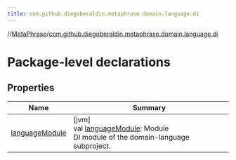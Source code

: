 ```yaml
---
title: com.github.diegoberaldin.metaphrase.domain.language.di
---
```

//[MetaPhrase](../../index.html)/[com.github.diegoberaldin.metaphrase.domain.language.di](index.html)



# Package-level declarations



## Properties


| Name | Summary |
|---|---|
| [languageModule](language-module.html) | [jvm]<br>val [languageModule](language-module.html): Module<br>DI module of the domain-language subproject. |

